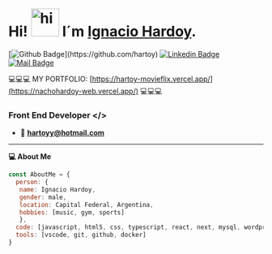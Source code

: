
# Hi! <img src="https://media.giphy.com/media/gM5qFksULw54NMWyry/source.gif" width="55px" alt="hi"> I´m [Ignacio Hardoy](https://www.linkedin.com/in/ignacio-hardoy-14b575a0/). 
<!-- <a href="https://www.linkedin.com/in/ignacio-hardoy-14b575a0/">
  <img align="left" alt="Ignacio Hardoy's Linkedin" width="16px" src="https://cdn.jsdelivr.net/npm/simple-icons@v3/icons/linkedin.svg" />
</a>
<a href="mailto:hartoyy@hotmail.com">
  <img align="left" alt="Ignacio Hardoy's Mail" width="16px" src="https://cdn.jsdelivr.net/npm/simple-icons@3.13.0/icons/gmail.svg" />
</a>
<a href="https://github.com/hartoy">
  <img align="left" alt="Ignacio Hardoy's Github" width="16px" src="https://cdn.jsdelivr.net/npm/simple-icons@v3/icons/github.svg" />
</a>
<br/> -->
[![Github Badge](https://img.shields.io/badge/-hartoy-rgb(36,%2041,%2046)?style=flat&labelColor=rgb(36,%2041,%2046)&logo=github&logoColor=white)](https://github.com/hartoy)
[![Linkedin Badge](https://img.shields.io/badge/-Ignacio-0e76a8?style=flat&labelColor=0e76a8&logo=linkedin&logoColor=white)](https://www.linkedin.com/in/ignacio-hardoy-14b575a0/) 
[![Mail Badge](https://img.shields.io/badge/-hartoyy-c0392b?style=flat&labelColor=c0392b&logo=gmail&logoColor=white)](mailto:hartoyy@hotmail.com)

💻💻💻 MY PORTFOLIO: [https://hartoy-movieflix.vercel.app/](https://nachohardoy-web.vercel.app/)  💻💻💻


### Front End Developer </>

- :email:  **hartoyy@hotmail.com** <br>

<hr>

**:computer: About Me**

```javascript
const AboutMe = {
  person: {
   name: Ignacio Hardoy,
   gender: male,
   location: Capital Federal, Argentina,
   hobbies: [music, gym, sports]
   },
  code: [javascript, html5, css, typescript, react, next, mysql, wordpress],
  tools: [vscode, git, github, docker] 
}
```
